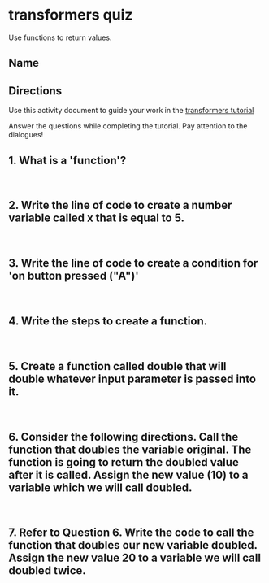 # transformers quiz

Use functions to return values.

## Name

## Directions

Use this activity document to guide your work in the [transformers tutorial](/microbit/lessons/transformers/tutorial)

Answer the questions while completing the tutorial. Pay attention to the dialogues!

## 1. What is a 'function'?

<br/>

## 2. Write the line of code to create a number variable called **x** that is equal to 5.

<br/>

## 3. Write the line of code to create a condition for 'on button pressed ("A")'

<br/>

## 4. Write the steps to create a function.

<br/>

## 5. Create a function called **double** that will double whatever input parameter is passed into it.

<br/>

## 6. Consider the following directions. Call the function that doubles the variable original. The function is going to return the doubled value after it is called. Assign the new value (10) to a variable which we will call doubled.

<br/>

## 7. Refer to Question 6. Write the code to call the function that doubles our new variable doubled. Assign the new value 20 to a variable we will call doubled twice.

<br/>

